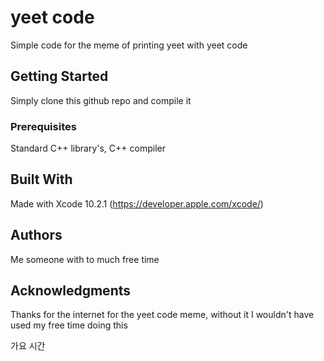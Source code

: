 # yeet code

Simple code for the meme of printing yeet with yeet code

## Getting Started

Simply clone this github repo and compile it

### Prerequisites

Standard C++ library's, C++ compiler

## Built With

Made with Xcode 10.2.1 (https://developer.apple.com/xcode/)

## Authors

Me someone with to much free time

## Acknowledgments

Thanks for the internet for the yeet code meme, without it I wouldn't have used my free time doing this

가요 시간
